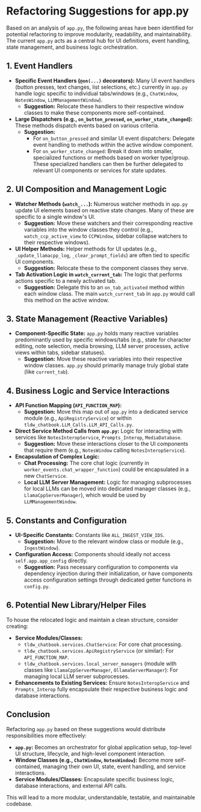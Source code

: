 # Refactoring Suggestions for app.py

Based on an analysis of `app.py`, the following areas have been identified for potential refactoring to improve modularity, readability, and maintainability. The current `app.py` acts as a central hub for UI definitions, event handling, state management, and business logic orchestration.

## 1. Event Handlers

- **Specific Event Handlers (`@on(...)` decorators):** Many UI event handlers (button presses, text changes, list selections, etc.) currently in `app.py` handle logic specific to individual tabs/windows (e.g., `ChatWindow`, `NotesWindow`, `LLMManagementWindow`).
    - **Suggestion:** Relocate these handlers to their respective window classes to make these components more self-contained.
- **Large Dispatchers (e.g., `on_button_pressed`, `on_worker_state_changed`):** These methods dispatch events based on various criteria.
    - **Suggestion:**
        - For `on_button_pressed` and similar UI event dispatchers: Delegate event handling to methods within the active window component.
        - For `on_worker_state_changed`: Break it down into smaller, specialized functions or methods based on worker type/group. These specialized handlers can then be further delegated to relevant UI components or services for state updates.

## 2. UI Composition and Management Logic

- **Watcher Methods (`watch_...`):** Numerous watcher methods in `app.py` update UI elements based on reactive state changes. Many of these are specific to a single window's UI.
    - **Suggestion:** Move these watchers and their corresponding reactive variables into the window classes they control (e.g., `watch_ccp_active_view` to `CCPWindow`, sidebar collapse watchers to their respective windows).
- **UI Helper Methods:** Helper methods for UI updates (e.g., `_update_llamacpp_log`, `_clear_prompt_fields`) are often tied to specific UI components.
    - **Suggestion:** Relocate these to the component classes they serve.
- **Tab Activation Logic in `watch_current_tab`:** The logic that performs actions specific to a newly activated tab.
    - **Suggestion:** Delegate this to an `on_tab_activated` method within each window class. The main `watch_current_tab` in `app.py` would call this method on the active window.

## 3. State Management (Reactive Variables)

- **Component-Specific State:** `app.py` holds many reactive variables predominantly used by specific windows/tabs (e.g., state for character editing, note selection, media browsing, LLM server processes, active views within tabs, sidebar statuses).
    - **Suggestion:** Move these reactive variables into their respective window classes. `app.py` should primarily manage truly global state (like `current_tab`).

## 4. Business Logic and Service Interactions

- **API Function Mapping (`API_FUNCTION_MAP`):**
    - **Suggestion:** Move this map out of `app.py` into a dedicated service module (e.g., `ApiRegistryService`) or within `tldw_chatbook.LLM_Calls.LLM_API_Calls.py`.
- **Direct Service Method Calls from `app.py`:** Logic for interacting with services like `NotesInteropService`, `Prompts_Interop`, `MediaDatabase`.
    - **Suggestion:** Move these interactions closer to the UI components that require them (e.g., `NotesWindow` calling `NotesInteropService`).
- **Encapsulation of Complex Logic:**
    - **Chat Processing:** The core chat logic (currently in `worker_events.chat_wrapper_function`) could be encapsulated in a new `ChatService`.
    - **Local LLM Server Management:** Logic for managing subprocesses for local LLMs can be moved into dedicated manager classes (e.g., `LlamaCppServerManager`), which would be used by `LLMManagementWindow`.

## 5. Constants and Configuration

- **UI-Specific Constants:** Constants like `ALL_INGEST_VIEW_IDS`.
    - **Suggestion:** Move to the relevant window class or module (e.g., `IngestWindow`).
- **Configuration Access:** Components should ideally not access `self.app.app_config` directly.
    - **Suggestion:** Pass necessary configuration to components via dependency injection during their initialization, or have components access configuration settings through dedicated getter functions in `config.py`.

## 6. Potential New Library/Helper Files

To house the relocated logic and maintain a clean structure, consider creating:
- **Service Modules/Classes:**
    - `tldw_chatbook.services.ChatService`: For core chat processing.
    - `tldw_chatbook.services.ApiRegistryService` (or similar): For `API_FUNCTION_MAP`.
    - `tldw_chatbook.services.local_server_managers` (module with classes like `LlamaCppServerManager`, `OllamaServerManager`): For managing local LLM server subprocesses.
- **Enhancements to Existing Services:** Ensure `NotesInteropService` and `Prompts_Interop` fully encapsulate their respective business logic and database interactions.

## Conclusion

Refactoring `app.py` based on these suggestions would distribute responsibilities more effectively:
- **`app.py`:** Becomes an orchestrator for global application setup, top-level UI structure, lifecycle, and high-level component interaction.
- **Window Classes (e.g., `ChatWindow`, `NotesWindow`):** Become more self-contained, managing their own UI, state, event handling, and service interactions.
- **Service Modules/Classes:** Encapsulate specific business logic, database interactions, and external API calls.

This will lead to a more modular, understandable, testable, and maintainable codebase.
